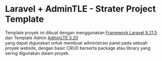 # Laravel + AdminTLE - Strater Project Template

Template proyek ini dibuat dengan menggunakan [Framework Laravel 9.21.5](https://laravel.com/)  dan Template Admin [AdminLTE 3.20](https://adminlte.io/)  
yang dapat digunakan untuk membuat administrasi panel pada sebuah proyek
website, dengan basic CRUD berserta package atau library yang sering digunakan dalam proyek.

